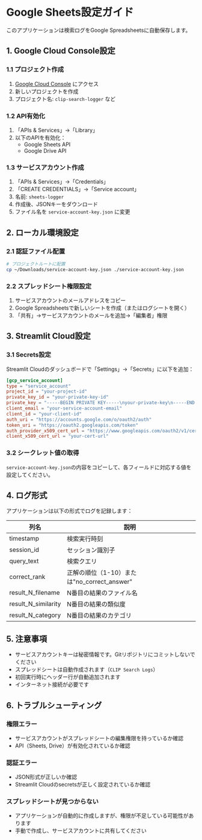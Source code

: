 # Google Sheets設定ガイド

このアプリケーションは検索ログをGoogle Spreadsheetsに自動保存します。

## 1. Google Cloud Console設定

### 1.1 プロジェクト作成
1. [Google Cloud Console](https://console.cloud.google.com/) にアクセス
2. 新しいプロジェクトを作成
3. プロジェクト名: `clip-search-logger` など

### 1.2 API有効化
1. 「APIs & Services」→「Library」
2. 以下のAPIを有効化：
   - Google Sheets API
   - Google Drive API

### 1.3 サービスアカウント作成
1. 「APIs & Services」→「Credentials」
2. 「CREATE CREDENTIALS」→「Service account」
3. 名前: `sheets-logger`
4. 作成後、JSONキーをダウンロード
5. ファイル名を `service-account-key.json` に変更

## 2. ローカル環境設定

### 2.1 認証ファイル配置
```bash
# プロジェクトルートに配置
cp ~/Downloads/service-account-key.json ./service-account-key.json
```

### 2.2 スプレッドシート権限設定
1. サービスアカウントのメールアドレスをコピー
2. Google Spreadsheetsで新しいシートを作成（またはログシートを開く）
3. 「共有」→サービスアカウントのメールを追加→「編集者」権限

## 3. Streamlit Cloud設定

### 3.1 Secrets設定
Streamlit Cloudのダッシュボードで「Settings」→「Secrets」に以下を追加：

```toml
[gcp_service_account]
type = "service_account"
project_id = "your-project-id"
private_key_id = "your-private-key-id"
private_key = "-----BEGIN PRIVATE KEY-----\nyour-private-key\n-----END PRIVATE KEY-----\n"
client_email = "your-service-account-email"
client_id = "your-client-id"
auth_uri = "https://accounts.google.com/o/oauth2/auth"
token_uri = "https://oauth2.googleapis.com/token"
auth_provider_x509_cert_url = "https://www.googleapis.com/oauth2/v1/certs"
client_x509_cert_url = "your-cert-url"
```

### 3.2 シークレット値の取得
`service-account-key.json`の内容をコピーして、各フィールドに対応する値を設定してください。

## 4. ログ形式

アプリケーションは以下の形式でログを記録します：

| 列名 | 説明 |
|------|------|
| timestamp | 検索実行時刻 |
| session_id | セッション識別子 |
| query_text | 検索クエリ |
| correct_rank | 正解の順位（1-10）または"no_correct_answer" |
| result_N_filename | N番目の結果のファイル名 |
| result_N_similarity | N番目の結果の類似度 |
| result_N_category | N番目の結果のカテゴリ |

## 5. 注意事項

- サービスアカウントキーは秘密情報です。Gitリポジトリにコミットしないでください
- スプレッドシートは自動作成されます（`CLIP Search Logs`）
- 初回実行時にヘッダー行が自動追加されます
- インターネット接続が必要です

## 6. トラブルシューティング

### 権限エラー
- サービスアカウントがスプレッドシートの編集権限を持っているか確認
- API（Sheets, Drive）が有効化されているか確認

### 認証エラー
- JSON形式が正しいか確認
- Streamlit Cloudのsecretsが正しく設定されているか確認

### スプレッドシートが見つからない
- アプリケーションが自動的に作成しますが、権限が不足している可能性があります
- 手動で作成し、サービスアカウントに共有してください 